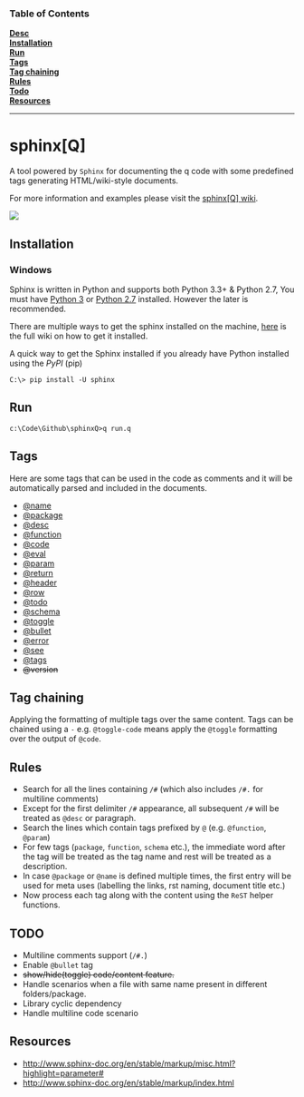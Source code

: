 ### Table of Contents
**[Desc](#sphinxq)**<br>
**[Installation](#installation)**<br>
**[Run](#run)**<br>
**[Tags](#tags)**<br>
**[Tag chaining](#tag-chaining)**<br>
**[Rules](#rules)**<br>
**[Todo](#todo)**<br>
**[Resources](#resources)**<br>

----

# sphinx[Q]
A tool powered by `Sphinx` for documenting the q code with some predefined tags generating HTML/wiki-style documents.

For more information and examples please visit the [sphinx[Q] wiki](https://github.com/aa1024/sphinxQ/wiki).

![](https://github.com/aa1024/sphinxQ/blob/master/source/resources/images/wiki/sample.png)

## Installation
### Windows 

Sphinx is written in Python and supports both Python 3.3+ & Python 2.7, You must have [Python 3](http://docs.python-guide.org/en/latest/starting/install3/win/) or [Python 2.7](http://docs.python-guide.org/en/latest/starting/install/win/) installed. However the later is recommended. 

There are multiple ways to get the sphinx installed on the machine, [here](http://www.sphinx-doc.org/en/master/usage/installation.html) is the full wiki on how to get it installed.

A quick way to get the Sphinx installed if you already have Python installed using the *PyPI* (pip)  
 
    C:\> pip install -U sphinx

## Run
    c:\Code\Github\sphinxQ>q run.q

## Tags

Here are some tags that can be used in the code as comments and it will be automatically parsed and included in the documents.

* [@name](https://github.com/aa1024/sphinxQ/wiki/Tags#name)
* [@package](https://github.com/aa1024/sphinxQ/wiki/Tags#package-index)
* [@desc](https://github.com/aa1024/sphinxQ/wiki/Tags#desc)
* [@function](https://github.com/aa1024/sphinxQ/wiki/Tags#function)
* [@code](https://github.com/aa1024/sphinxQ/wiki/Tags#code)
* [@eval](https://github.com/aa1024/sphinxQ/wiki/Tags#eval)
* [@param](https://github.com/aa1024/sphinxQ/wiki/Tags#param)
* [@return](https://github.com/aa1024/sphinxQ/wiki/Tags#return)
* [@header](https://github.com/aa1024/sphinxQ/wiki/Tags#header)
* [@row](https://github.com/aa1024/sphinxQ/wiki/Tags#row)
* [@todo](https://github.com/aa1024/sphinxQ/wiki/Tags#todo)
* [@schema](https://github.com/aa1024/sphinxQ/wiki/Tags#schema)
* [@toggle](https://github.com/aa1024/sphinxQ/wiki/Tags#toggle)
* [@bullet](https://github.com/aa1024/sphinxQ/wiki/Tags#bullet)
* [@error](https://github.com/aa1024/sphinxQ/wiki/Tags#error)
* [@see](https://github.com/aa1024/sphinxQ/wiki/Tags#see)
* [@tags](https://github.com/aa1024/sphinxQ/wiki/Tags#tags)
* ~~@version~~

## Tag chaining

Applying the formatting of multiple tags over the same content. Tags can be chained using a `-` e.g. `@toggle-code` means apply the `@toggle` formatting over the output of `@code`.


## Rules
* Search for all the lines containing `/#` (which also includes `/#.` for multiline comments)
* Except for the first delimiter `/#` appearance, all subsequent `/#` will be treated as `@desc` or paragraph.
* Search the lines which contain tags prefixed by `@` (e.g. `@function`, `@param`)
* For few tags (`package`, `function`, `schema` etc.), the immediate word after the tag will be treated as the tag name and rest will be treated as a description.
* In case `@package` or `@name` is defined multiple times, the first entry will be used for meta uses (labelling the links, rst naming, document title etc.)
* Now process each tag along with the content using the `ReST` helper functions.

## TODO
* Multiline comments support (`/#.`)
* Enable `@bullet` tag
* ~~show/hide(toggle) code/content feature.~~
* Handle scenarios when a file with same name present in different folders/package.
* Library cyclic dependency
* Handle multiline code scenario

## Resources
* http://www.sphinx-doc.org/en/stable/markup/misc.html?highlight=parameter#
* http://www.sphinx-doc.org/en/stable/markup/index.html


